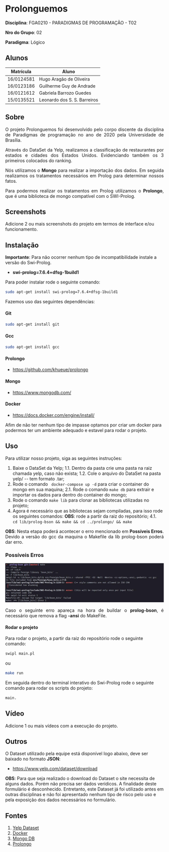 # Prolonguemos

**Disciplina**: FGA0210 - PARADIGMAS DE PROGRAMAÇÃO - T02

**Nro do Grupo**: 02

**Paradigma**: Lógico

## Alunos
|Matrícula | Aluno |
| -- | -- |
| 16/0124581  | Hugo Aragão de Oliveira |
| 16/0123186  | Guilherme Guy de Andrade |
| 16/0121612  | Gabriela Barrozo Guedes |
| 15/0135521  | Leonardo dos S. S. Barreiros |


## Sobre

<p align="justify">O projeto Prolonguemos foi desenvolvido pelo corpo discente da disciplina de Paradigmas de programação no ano de 2020 pela Universidade de Brasília.

<p align="justify"> Através do DataSet da Yelp, realizamos a classificação de restaurantes por estados e cidades dos Estados Unidos. Evidenciando também os 3 primeiros colocados do ranking.

<p align="justify"> Nós utilizamos o <strong>Mongo</strong> para realizar a importação dos dados. Em seguida realizamos os tratamentos necessários em Prolog para determinar nossos fatos.

<p align="justify"> Para podermos realizar os tratamentos em Prolog utilizamos o <strong>Prolongo</strong>, que é uma biblioteca de mongo compatível com o SWI-Prolog.

## Screenshots
Adicione 2 ou mais screenshots do projeto em termos de interface e/ou funcionamento.

## Instalação

__Importante__: Para não ocorrer nenhum tipo de incompatibilidade instale a versão do Swi-Prolog.

- __swi-prolog=7.6.4+dfsg-1build1__

Para poder instalar rode o seguinte comando:

``` sh
sudo apt-get install swi-prolog=7.6.4+dfsg-1build1
```

Fazemos uso das seguintes dependências:

#### Git

``` sh
sudo apt-get install git
```

#### Gcc
``` sh
sudo apt-get install gcc
```

#### Prolongo

- https://github.com/khueue/prolongo

#### Mongo

- https://www.mongodb.com/

#### Docker

- https://docs.docker.com/engine/install/

Afim de não ter nenhum tipo de impasse optamos por criar um docker para podermos ter um ambiente adequado e estavel para rodar o projeto.

## Uso
Para utilizar nosso projeto, siga as seguintes instruções:

1. Baixe o DataSet da Yelp;
1.1. Dentro da pasta crie uma pasta na raiz chamada yelp, caso não exista;
1.2. Cole o arquivo do DataSet na pasta yelp/ -- tem formato .tar;
2. Rode o comando ``` docker-compose up -d``` para criar o container do mongo em sua maquina;
2.1. Rode o comando ``` make db ``` para extrair e importar os dados para dentro do container do mongo;
3. Rode o comando ``` make lib ``` para clonar as bibliotecas utilizadas no projeto;
4. Agora é necessário que as bibliotecas sejam compiladas, para isso rode os seguintes comandos:
__OBS__: rode a partir da raiz do repositório;
4.1. ``` cd lib/prolog-bson && make && cd ../prolongo/ && make```
<p align="justify"><strong>OBS</strong>: Nesta etapa poderá acontecer o erro mencionado em <strong>Possíveis Erros</strong>. Devido a versão do gcc da maquina o Makefile da lib prolog-bson poderá dar erro.

### Possíveis Erros

![](./assert/error/build_error.jpg)

<p align="justify"> Caso o seguinte erro apareça na hora de buildar o <strong>prolog-bson</strong>, é necessário que remova a flag <strong>-ansi</strong> do MakeFile.

#### Rodar o projeto 

Para rodar o projeto, a partir da raiz do repositório rode o seguinte comando:

``` sh
swipl main.pl
```

ou

``` sh
make run
```

Em seguida dentro do terminal interativo do Swi-Prolog rode o seguinte comando para rodar os scripts do projeto:

```sh
main.
```

## Vídeo
Adicione 1 ou mais vídeos com a execução do projeto.

## Outros 
O Dataset utilizado pela equipe está disponível logo abaixo, deve ser baixado no formato __JSON__:

- https://www.yelp.com/dataset/download

__OBS__: Para que seja realizado o download do Dataset o site necessita de alguns dados. Porém não precisa ser dados verídicos. A finalidade deste formulário é desconhecido. Entretanto, este Dataset já foi utilizado antes em outras discíplinas e não foi apresentado nenhum tipo de rísco pelo uso e pela exposição dos dados necessários no formulário.

## Fontes

1. [Yelp Dataset]( https://www.yelp.com/dataset)
1. [Docker](https://docs.docker.com/)
1. [Mongo DB](https://www.mongodb.com/)
1. [Prolongo](https://github.com/khueue/prolongo)